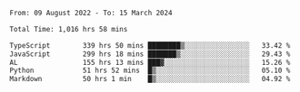 
<!--START_SECTION:waka-->

```txt
From: 09 August 2022 - To: 15 March 2024

Total Time: 1,016 hrs 58 mins

TypeScript        339 hrs 50 mins ████████▒░░░░░░░░░░░░░░░░   33.42 %
JavaScript        299 hrs 18 mins ███████▒░░░░░░░░░░░░░░░░░   29.43 %
AL                155 hrs 13 mins ███▓░░░░░░░░░░░░░░░░░░░░░   15.26 %
Python            51 hrs 52 mins  █▒░░░░░░░░░░░░░░░░░░░░░░░   05.10 %
Markdown          50 hrs 1 min    █▒░░░░░░░░░░░░░░░░░░░░░░░   04.92 %
```

<!--END_SECTION:waka-->











